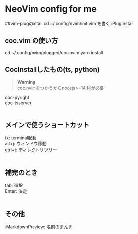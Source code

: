 # NeoVim config for me  

##vim-plugのintall
cd ~/.config/nvim/init.vim を書く
:PlugInstall


## coc.vim の使い方 
cd ~/.config/nvim/plugged/coc.nvim
yarn install

## CocInstallしたもの(ts, python)  
> **Warning**  
> coc.nvimをつかうからnodejs>=14.14が必要  


coc-pyright   
coc-tsserver  
<br>



## メインで使うショートカット  
tx: terminal起動  
alt+j: ウィンドウ移動  
ctrl+t: ディレクトリツリー  
<br>


## 補完のとき  
tab: 選択   
Enter: 決定  
<br>


## その他  
:MarkdownPreview: 名前のまんま  
 
